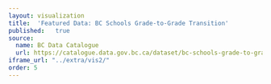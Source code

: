 ```yaml
---
layout: visualization
title:  'Featured Data: BC Schools Grade-to-Grade Transition'
published:   true
source:
  name: BC Data Catalogue
  url: https://catalogue.data.gov.bc.ca/dataset/bc-schools-grade-to-grade-transition
iframe_url: "../extra/vis2/"
order: 5
---
```

